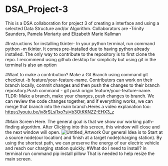 # DSA_Project-3
This is a DSA collaboration for project 3 of creating a interface and using a selected Data Structure and/or Algorithm. 
Collaborators are  -Trinity Saunders, Pamela Moriarty and Elizabeth Marie Kallman

#Instructions for installing tkinter- In your python terminal, run command python -m tkinter.
It comes pre-installed due to having python already installed.
The only way to contribute to the repository is to first clone the repo. I recommend using github desktop for simplicity but using git in the terminal is also an option

#Want to make a contribution? Make a Git Branch using command git checkout -b feature/your-feature-name. Contributors can work on their branch locally, commit changes and then push the changes to their branch repository.Push command  -  git push origin feature/your-feature-name. TLDR: Make a branch, make your changes, push changes to branch. We can review the code changes together, and if everything works, we can merge that branch into the main branch.Heres a video explanation too: https://youtu.be/iv8rSLsi1xo?si=b3OtKKNZZ-EHX3_z

#Main Screen Here. The general goal is that we show our working path-finding algorithm. After Clicking into this screen, this window will close and the next window will open. ![Untitled_Artwork](https://github.com/user-attachments/assets/6800bf6b-d490-47b6-bb22-37965a61af42) Our general Idea is to Start at a source node(our location) and finish at a target node(charging station). By using the shortest path, we can preserve the energy of our electric vehicle and reach our charging station quickly.
#What do I need to install? in terminal run command pip install pillow
That is needed to help resize the main screen.
